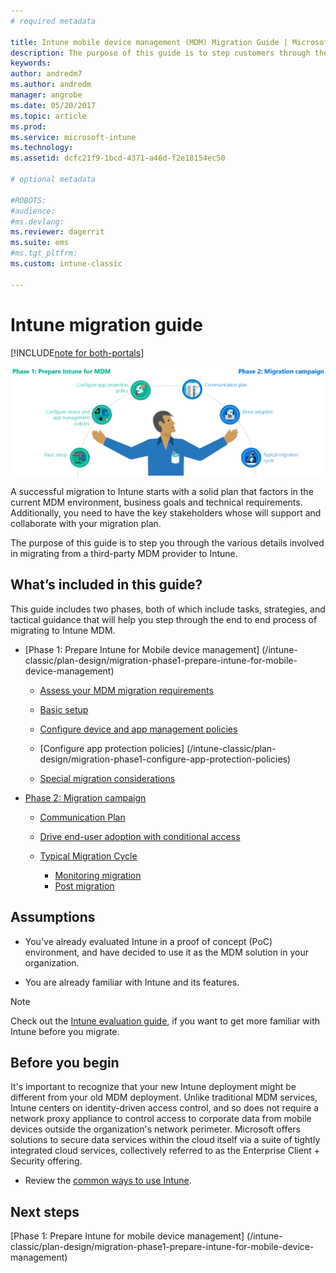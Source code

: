 ```yaml
---
# required metadata

title: Intune mobile device management (MDM) Migration Guide | Microsoft Docs
description: The purpose of this guide is to step customers through the various details involved in migrating from a third-party MDM provider to Microsoft Intune.
keywords:
author: andredm7
ms.author: andredm
manager: angrobe
ms.date: 05/20/2017
ms.topic: article
ms.prod:
ms.service: microsoft-intune
ms.technology:
ms.assetid: dcfc21f9-1bcd-4371-a46d-f2e18154ec50

# optional metadata

#ROBOTS:
#audience:
#ms.devlang:
ms.reviewer: dagerrit
ms.suite: ems
#ms.tgt_pltfrm:
ms.custom: intune-classic

---
```


# Intune migration guide

[!INCLUDE[note for both-portals](../includes/note-for-both-portals.md)]

![Intune MDM migration guide art](../media/MDM-migration-guide-art.PNG)

A successful migration to Intune starts with a solid plan that factors in the current MDM environment, business goals and technical requirements. Additionally, you need to have the key stakeholders whose will support and collaborate with your migration plan.

The purpose of this guide is to step you through the various details involved in migrating from a third-party MDM provider to Intune.

## What’s included in this guide?

This guide includes two phases, both of which include tasks, strategies, and tactical guidance that will help you step through the end to end process of migrating to Intune MDM.

-   [Phase 1: Prepare Intune for Mobile device management] (/intune-classic/plan-design/migration-phase1-prepare-intune-for-mobile-device-management)

    -   [Assess your MDM migration requirements](/intune-classic/plan-design/migration-phase1-prepare-intune-for-mobile-device-management#assess-mdm-requirements)

    -   [Basic setup](/intune-classic/plan-design/migration-phase1-basic-setup)

    -   [Configure device and app management policies](/intune-classic/plan-design/migration-phase1-configure-device-and-app-management-policies)

    -   [Configure app protection policies] (/intune-classic/plan-design/migration-phase1-configure-app-protection-policies)

    -   [Special migration considerations](/intune-classic/plan-design/migration-phase1-special-migration-considerations)

-   [Phase 2: Migration campaign](/intune-classic/plan-design/migration-phase2-migration-campaign)

    -   [Communication Plan](/intune-classic/plan-design/migration-phase2-communication-plan)

    -   [Drive end-user adoption with conditional access](/intune-classic/plan-design/migration-phase2-drive-end-user-adoption-with-conditional-access)
    
    -   [Typical Migration Cycle](/intune-classic/plan-design/migration-phase2-typical-migration-cycle)
	    -   [Monitoring migration](/intune-classic/plan-design/migration-phase2-typical-migration-cycle#monitoring-migration)
	    -   [Post migration](/intune-classic/plan-design/migration-phase2-typical-migration-cycle#post-migration)

## Assumptions

-   You've already evaluated Intune in a proof of concept (PoC) environment, and have decided to use it as the MDM solution in your organization.

-   You are already familiar with Intune and its features. 

> [!NOTE]
> Check out the [Intune evaluation guide](/intune-classic/understand-explore/sign-up-for-30-day-trial-microsoft-intune), if you want to get more familiar with Intune before you migrate.

## Before you begin

It's important to recognize that your new Intune deployment might be different from your old MDM deployment. Unlike traditional MDM services, Intune centers on identity-driven access control, and so does not require a network proxy appliance to control access to corporate data from mobile devices outside the organization's network perimeter. Microsoft offers solutions to secure data services within the cloud itself via a suite of tightly integrated cloud services, collectively referred to as the Enterprise Client + Security offering.

-   Review the [common ways to use Intune](/intune-classic/plan-design/migration-phase1-prepare-intune-for-mobile-device-management#assess-mdm-requirements).

## Next steps

[Phase 1: Prepare Intune for mobile device management] (/intune-classic/plan-design/migration-phase1-prepare-intune-for-mobile-device-management)
